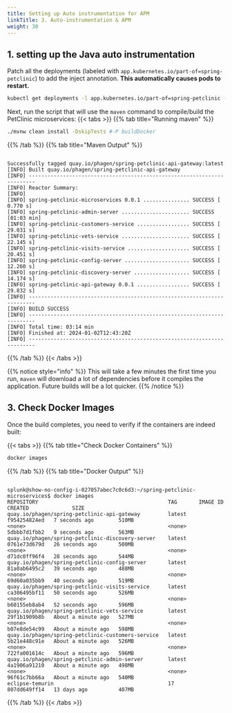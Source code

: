 ```yaml
---
title: Setting up Auto instrumentation for APM
linkTitle: 3. Auto-instrumentation & APM
weight: 30
---
```


## 1. setting up the Java auto instrumentation

Patch all the deployments (labeled with `app.kubernetes.io/part-of=spring-petclinic`) to add the inject annotation.
 **This automatically causes pods to restart.**

```bash
kubectl get deployments -l app.kubernetes.io/part-of=spring-petclinic -o name | xargs -I % kubectl patch % -p "{\"spec\": {\"template\":{\"metadata\":{\"annotations\":{\"instrumentation.opentelemetry.io/inject-java\":\"true\"}}}}}"
```

Next, run the script that will use the `maven` command to compile/build the PetClinic microservices:
{{< tabs >}}
{{% tab title="Running maven" %}}

```bash
./mvnw clean install -DskipTests #-P buildDocker
```

{{% /tab %}}
{{% tab title="Maven Output" %}}

```text

Successfully tagged quay.io/phagen/spring-petclinic-api-gateway:latest
[INFO] Built quay.io/phagen/spring-petclinic-api-gateway
[INFO] ------------------------------------------------------------------------
[INFO] Reactor Summary:
[INFO] 
[INFO] spring-petclinic-microservices 0.0.1 ............... SUCCESS [  0.770 s]
[INFO] spring-petclinic-admin-server ...................... SUCCESS [01:03 min]
[INFO] spring-petclinic-customers-service ................. SUCCESS [ 29.031 s]
[INFO] spring-petclinic-vets-service ...................... SUCCESS [ 22.145 s]
[INFO] spring-petclinic-visits-service .................... SUCCESS [ 20.451 s]
[INFO] spring-petclinic-config-server ..................... SUCCESS [ 12.260 s]
[INFO] spring-petclinic-discovery-server .................. SUCCESS [ 14.174 s]
[INFO] spring-petclinic-api-gateway 0.0.1 ................. SUCCESS [ 29.832 s]
[INFO] ------------------------------------------------------------------------
[INFO] BUILD SUCCESS
[INFO] ------------------------------------------------------------------------
[INFO] Total time: 03:14 min
[INFO] Finished at: 2024-01-02T12:43:20Z
[INFO] ------------------------------------------------------------------------
```

{{% /tab %}}
{{< /tabs >}}

{{% notice style="info" %}}
This will take a few minutes the first time you run, `maven` will download a lot of dependencies before it compiles the application. Future builds will be a lot quicker.
{{% /notice %}}

## 3. Check Docker Images

Once the build completes, you need to verify if the containers are indeed built:

{{< tabs >}}
{{% tab title="Check Docker Containers" %}}

```bash
docker images
```

{{% /tab %}}
{{% tab title="Docker Output" %}}

``` text

splunk@show-no-config-i-027057abec7c0c6d3:~/spring-petclinic-microservices$ docker images
REPOSITORY                                          TAG       IMAGE ID       CREATED              SIZE
quay.io/phagen/spring-petclinic-api-gateway         latest    f954254824ed   7 seconds ago        510MB
<none>                                              <none>    5dbbb7d1fbb2   9 seconds ago        563MB
quay.io/phagen/spring-petclinic-discovery-server    latest    0761e73d679d   26 seconds ago       500MB
<none>                                              <none>    d71dc0ff96f4   28 seconds ago       544MB
quay.io/phagen/spring-petclinic-config-server       latest    81a0ab6495c2   39 seconds ago       488MB
<none>                                              <none>    69d60a035bb9   40 seconds ago       519MB
quay.io/phagen/spring-petclinic-visits-service      latest    ca306495bf11   50 seconds ago       526MB
<none>                                              <none>    b60155eb8ab4   52 seconds ago       596MB
quay.io/phagen/spring-petclinic-vets-service        latest    29f1b1909b8b   About a minute ago   527MB
<none>                                              <none>    b07e8de54c99   About a minute ago   598MB
quay.io/phagen/spring-petclinic-customers-service   latest    5b21e448c91e   About a minute ago   526MB
<none>                                              <none>    722fa001614c   About a minute ago   596MB
quay.io/phagen/spring-petclinic-admin-server        latest    4a1906a91210   About a minute ago   498MB
<none>                                              <none>    96f61c7bb66a   About a minute ago   540MB
eclipse-temurin                                     17        807dd649ff14   13 days ago          407MB

```

{{% /tab %}}
{{< /tabs >}}
